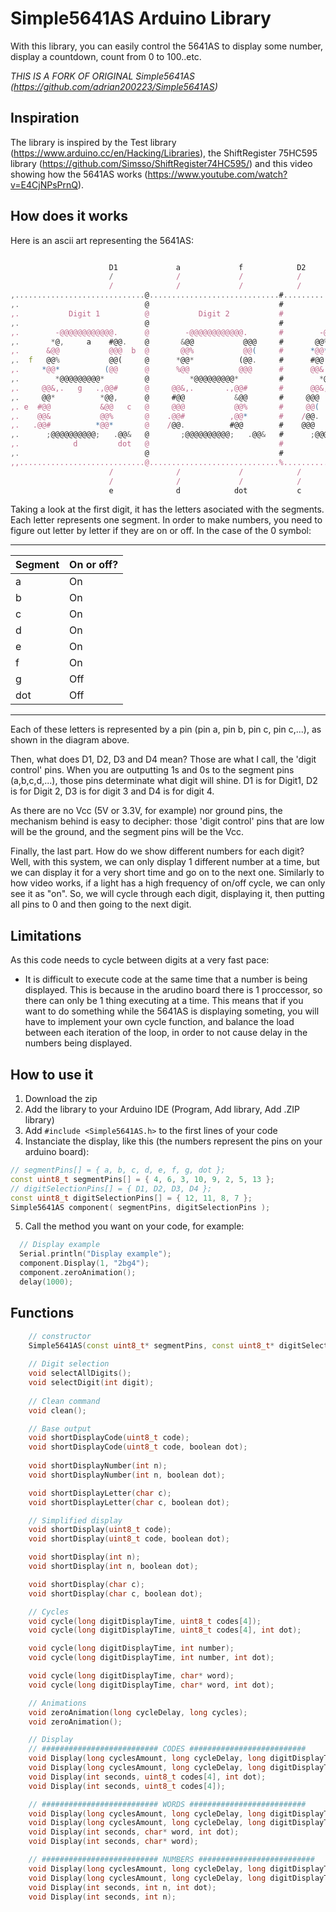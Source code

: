 # Simple5641AS Arduino Library

With this library, you can easily control the 5641AS to display some number, display a countdown, count from 0 to 100..etc.

*THIS IS A FORK OF ORIGINAL Simple5641AS (https://github.com/adrian200223/Simple5641AS)*

## Inspiration

The library is inspired by the Test library (https://www.arduino.cc/en/Hacking/Libraries), the ShiftRegister 75HC595 library (https://github.com/Simsso/ShiftRegister74HC595/) and this video showing how the 5641AS works (https://www.youtube.com/watch?v=E4CjNPsPrnQ).


## How does it works

Here is an ascii art representing the 5641AS:
```javascript

                      D1             a             f            D2            D3              b
                      /              /             /            /             /               /
                      /              /             /            /             /               /
,.............................@.............................#............................/,............................@
,.                            @                             #                            /,                            @
,.           Digit 1          @           Digit 2           #           Digit 3          /,           Digit 4          @
,.                            @                             #                            /,                            @
,.        -@@@@@@@@@@@@.      @        -@@@@@@@@@@@@.       #        -@@@@@@@@@@@@.      /,        -@@@@@@@@@@@@.      @
,.       *@,     a    #@@.    @       &@@           @@@     #       @@%           @@(    /,      ,@@*          (@@.    @
,.      &@@           @@@  b  @       @@%           @@(     #      *@@*          (@@.    /,      #@@           &@@     @
,.  f   @@%           @@(     @      *@@*          (@@.     #      #@@           &@@     /,      @@&           @@%     @
,.     *@@*          (@@      @      %@@           @@@      #      @@&           @@%     /,     .@@*          *@@,     @
,.        *@@@@@@@@@*         @         *@@@@@@@@@*         #        *@@@@@@@@@*         /,        *@@@@@@@@@*         @
,.     @@&,.   g   .,@@#      @     @@&,.       .,@@#       #      @@&,.       .,@@#     /,     @@&,.       .,@@#      @
,.     @@*          *@@,      @     #@@           &@@       #     @@@           @@%      /,     @@(          ,@@*      @
,. e  #@@           &@@   c   @     @@@           @@%       #     @@(          ,@@*      /,    /@@.          #@@       @
,.    @@&           @@%       @    .@@#          ,@@*       #    /@@.          #@@       /,    @@@           @@&       @
,.   .@@#          *@@*       @    /@@.          #@@        #    @@@           @@&       /,    @@%          .@@/       @
,.      ;@@@@@@@@@@;   .@@&   @       ;@@@@@@@@@@;   .@@&   #      ;@@@@@@@@@@;   .@@&   /,      ;@@@@@@@@@@;   .@@&   @
,.            d         dot   @                             #                            /,                            @
,.                            @                             #                            /,                            @
,,............................@.............................%............................/,............................@
                      /              /             /            /             /               /
                      /              /             /            /             /               /
                      e              d            dot           c             g               D4
```


Taking a look at the first digit, it has the letters asociated with the segments. Each letter represents one segment. In order to make numbers, you need to figure out letter by letter if they are on or off. In the case of the 0 symbol:

---------------------------------
|    Segment    |   On or off?  |
| ------------- | ------------- |
|        a      |       On      |
|        b      |       On      |
|        c      |       On      |
|        d      |       On      |
|        e      |       On      |
|        f      |       On      |
|        g      |       Off     |
|       dot     |       Off     |
---------------------------------

Each of these letters is represented by a pin (pin a, pin b, pin c, pin c,...), as shown in the diagram above.


Then, what does D1, D2, D3 and D4 mean? Those are what I call, the 'digit control' pins. When you are outputting 1s and 0s to the segment pins (a,b,c,d,...), those pins determinate what digit will shine. D1 is for Digit1, D2 is for Digit 2, D3 is for digit 3 and D4 is for digit 4.

As there are no Vcc (5V or 3.3V, for example) nor ground pins, the mechanism behind is easy to decipher: those 'digit control' pins that are low will be the ground, and the segment pins will be the Vcc.



Finally, the last part. How do we show different numbers for each digit? Well, with this system, we can only display 1 different number at a time, but we can display it for a very short time and go on to the next one. Similarly to how video works, if a light has a high frequency of on/off cycle, we can only see it as "on". So, we will cycle through each digit, displaying it, then putting all pins to 0 and then going to the next digit.




## Limitations

As this code needs to cycle between digits at a very fast pace:
- It is difficult to execute code at the same time that a number is being displayed. This is because in the arudino board there is 1 proccessor, so there can only be 1 thing executing at a time. This means that if you want to do something while the 5641AS is displaying someting, you will have to implement your own cycle function, and balance the load between each iteration of the loop, in order to not cause delay in the numbers being displayed.


## How to use it

1. Download the zip
2. Add the library to your Arduino IDE (Program, Add library, Add .ZIP library)
3. Add `#include <Simple5641AS.h>` to the first lines of your code
4. Instanciate the display, like this (the numbers represent the pins on your arduino board): 
```c++
// segmentPins[] = { a, b, c, d, e, f, g, dot };
const uint8_t segmentPins[] = { 4, 6, 3, 10, 9, 2, 5, 13 };
// digitSelectionPins[] = { D1, D2, D3, D4 };
const uint8_t digitSelectionPins[] = { 12, 11, 8, 7 };
Simple5641AS component( segmentPins, digitSelectionPins );
```
5. Call the method you want on your code, for example:
```c++
  // Display example
  Serial.println("Display example");
  component.Display(1, "2bg4");
  component.zeroAnimation();
  delay(1000);
```


## Functions
```c++
    // constructor
    Simple5641AS(const uint8_t* segmentPins, const uint8_t* digitSelectionPins);
    
    // Digit selection
    void selectAllDigits();
    void selectDigit(int digit);
    
    // Clean command
    void clean();

    // Base output
    void shortDisplayCode(uint8_t code);
    void shortDisplayCode(uint8_t code, boolean dot);
    
    void shortDisplayNumber(int n);
    void shortDisplayNumber(int n, boolean dot);

    void shortDisplayLetter(char c);
    void shortDisplayLetter(char c, boolean dot);

    // Simplified display
    void shortDisplay(uint8_t code);
    void shortDisplay(uint8_t code, boolean dot);

    void shortDisplay(int n);
    void shortDisplay(int n, boolean dot);

    void shortDisplay(char c);
    void shortDisplay(char c, boolean dot);

    // Cycles
    void cycle(long digitDisplayTime, uint8_t codes[4]);
    void cycle(long digitDisplayTime, uint8_t codes[4], int dot);

    void cycle(long digitDisplayTime, int number);
    void cycle(long digitDisplayTime, int number, int dot);

    void cycle(long digitDisplayTime, char* word);
    void cycle(long digitDisplayTime, char* word, int dot);

    // Animations
    void zeroAnimation(long cycleDelay, long cycles);
    void zeroAnimation();

    // Display
    // ########################## CODES ##########################
    void Display(long cyclesAmount, long cycleDelay, long digitDisplayTime, uint8_t codes[4], int dot);
    void Display(long cyclesAmount, long cycleDelay, long digitDisplayTime, uint8_t codes[4]);
    void Display(int seconds, uint8_t codes[4], int dot);
    void Display(int seconds, uint8_t codes[4]);

    // ########################## WORDS ##########################
    void Display(long cyclesAmount, long cycleDelay, long digitDisplayTime, char* word, int dot);
    void Display(long cyclesAmount, long cycleDelay, long digitDisplayTime, char* word);
    void Display(int seconds, char* word, int dot);
    void Display(int seconds, char* word);

    // ########################## NUMBERS ##########################
    void Display(long cyclesAmount, long cycleDelay, long digitDisplayTime, int n, int dot);
    void Display(long cyclesAmount, long cycleDelay, long digitDisplayTime, int n);
    void Display(int seconds, int n, int dot);
    void Display(int seconds, int n);
```
